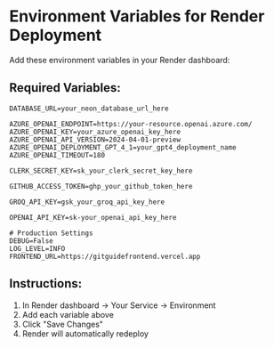 # Environment Variables for Render Deployment

Add these environment variables in your Render dashboard:

## Required Variables:

```
DATABASE_URL=your_neon_database_url_here

AZURE_OPENAI_ENDPOINT=https://your-resource.openai.azure.com/
AZURE_OPENAI_KEY=your_azure_openai_key_here
AZURE_OPENAI_API_VERSION=2024-04-01-preview
AZURE_OPENAI_DEPLOYMENT_GPT_4_1=your_gpt4_deployment_name
AZURE_OPENAI_TIMEOUT=180

CLERK_SECRET_KEY=sk_your_clerk_secret_key_here

GITHUB_ACCESS_TOKEN=ghp_your_github_token_here

GROQ_API_KEY=gsk_your_groq_api_key_here

OPENAI_API_KEY=sk-your_openai_api_key_here

# Production Settings
DEBUG=False
LOG_LEVEL=INFO
FRONTEND_URL=https://gitguidefrontend.vercel.app
```

## Instructions:
1. In Render dashboard → Your Service → Environment
2. Add each variable above
3. Click "Save Changes"
4. Render will automatically redeploy
